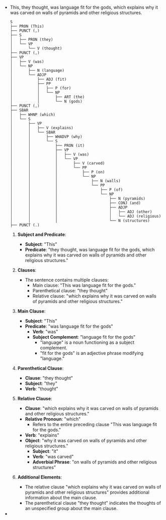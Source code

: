 - This, they thought, was language fit for the gods, which explains why it was carved on walls of pyramids and other religious structures.

  ```
  S
  ├── PRON (This)
  ├── PUNCT (,)
  ├── S
  │   ├── PRON (they)
  │   └── VP
  │       └── V (thought)
  ├── PUNCT (,)
  ├── VP
  │   ├── V (was)
  │   └── NP
  │       ├── N (language)
  │       └── ADJP
  │           ├── ADJ (fit)
  │           ├── PP
  │           │   ├── P (for)
  │           │   └── NP
  │           │       ├── ART (the)
  │           │       └── N (gods)
  ├── PUNCT (,)
  ├── SBAR
  │   ├── WHNP (which)
  │   └── S
  │       ├── VP
  │       │   ├── V (explains)
  │       │   └── SBAR
  │       │       ├── WHADVP (why)
  │       │       └── S
  │       │           ├── PRON (it)
  │       │           ├── VP
  │       │           │   ├── V (was)
  │       │           │   └── VP
  │       │           │       ├── V (carved)
  │       │           │       └── PP
  │       │           │           ├── P (on)
  │       │           │           └── NP
  │       │           │               ├── N (walls)
  │       │           │               └── PP
  │       │           │                   ├── P (of)
  │       │           │                   └── NP
  │       │           │                       ├── N (pyramids)
  │       │           │                       ├── CONJ (and)
  │       │           │                       ├── ADJP
  │       │           │                       │   ├── ADJ (other)
  │       │           │                       │   └── ADJ (religious)
  │       │           │                       └── N (structures)
  ├── PUNCT (.)
  
  ```

  1. **Subject and Predicate**:
     - **Subject**: "This"
     - **Predicate**: "they thought, was language fit for the gods, which explains why it was carved on walls of pyramids and other religious structures."

  2. **Clauses**:
     - The sentence contains multiple clauses:
       - Main clause: "This was language fit for the gods."
       - Parenthetical clause: "they thought"
       - Relative clause: "which explains why it was carved on walls of pyramids and other religious structures."

  3. **Main Clause**:
     - **Subject**: "This"
     - **Predicate**: "was language fit for the gods"
       - **Verb**: "was"
       - **Subject Complement**: "language fit for the gods"
         - "language" is a noun functioning as a subject complement.
         - "fit for the gods" is an adjective phrase modifying "language."

  4. **Parenthetical Clause**:
     - **Clause**: "they thought"
     - **Subject**: "they"
     - **Verb**: "thought"

  5. **Relative Clause**:
     - **Clause**: "which explains why it was carved on walls of pyramids and other religious structures."
     - **Relative Pronoun**: "which"
       - Refers to the entire preceding clause "This was language fit for the gods."
     - **Verb**: "explains"
     - **Object**: "why it was carved on walls of pyramids and other religious structures."
       - **Subject**: "it"
       - **Verb**: "was carved"
       - **Adverbial Phrase**: "on walls of pyramids and other religious structures"

  6. **Additional Elements**:
     - The relative clause "which explains why it was carved on walls of pyramids and other religious structures" provides additional information about the main clause.
     - The parenthetical clause "they thought" indicates the thoughts of an unspecified group about the main clause.

- 